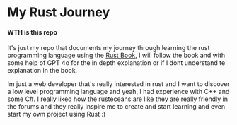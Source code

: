 # My Rust Journey

#### WTH is this repo
It's just my repo that documents my journey through learning the rust programming language using the [Rust Book](https://doc.rust-lang.org/stable/book/), I will follow the book and with some help of GPT 4o for the in depth explanation or if I dont understand te explanation in the book.

Im just a web developer that's really interested in rust and I want to discover a low level programming language and yeah, I had experience with C++ and some C#. I really liked how the rusteceans are like they are really friendly in the forums and they really inspire me to create and start learning and even start my own project using Rust :) 
